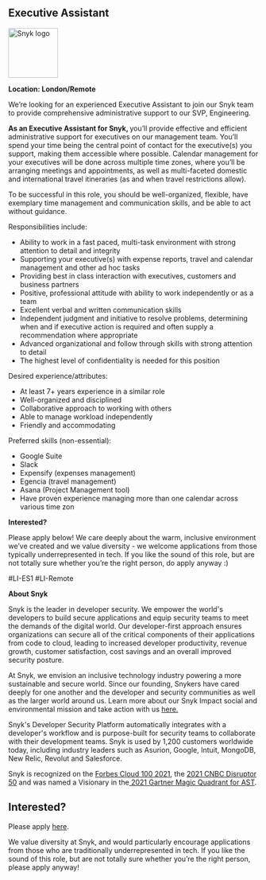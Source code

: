 Executive Assistant
---

<img src="https://res.cloudinary.com/snyk/image/upload/v1537345894/press-kit/brand/logo-black.png" width="100" alt="Snyk logo" />

<p><strong>Location: London/Remote&nbsp;&nbsp;</strong></p>
<p><span style="font-weight: 400;">We’re looking for an experienced Executive Assistant to join our Snyk team to provide comprehensive administrative support to our SVP, Engineering.&nbsp;</span></p>
<p><strong>As an Executive Assistant for Snyk, </strong><span style="font-weight: 400;">you’ll provide effective and efficient administrative support for executives on our management team. You’ll spend your time being the central point of contact for the executive(s) you support, making them accessible where possible. Calendar management for your executives will be done across multiple time zones, where you’ll be arranging meetings and appointments, as well as multi-faceted domestic and international travel itineraries (as and when travel restrictions allow).</span></p>
<p><span style="font-weight: 400;">To be successful in this role, you should be well-organized, flexible, have exemplary time management and communication skills, and be able to act without guidance.</span></p>
<p><span style="font-weight: 400;">Responsibilities include:</span></p>
<ul>
<li style="font-weight: 400;"><span style="font-weight: 400;">Ability to work in a fast paced, multi-task environment with strong attention to detail and integrity</span></li>
<li style="font-weight: 400;"><span style="font-weight: 400;">Supporting your executive(s) with expense reports, travel and calendar management and other ad hoc tasks</span></li>
<li style="font-weight: 400;"><span style="font-weight: 400;">Providing best in class interaction with executives, customers and business partners</span></li>
<li style="font-weight: 400;"><span style="font-weight: 400;">Positive, professional attitude with ability to work independently or as a team</span></li>
<li style="font-weight: 400;"><span style="font-weight: 400;">Excellent verbal and written communication skills&nbsp;</span></li>
<li style="font-weight: 400;"><span style="font-weight: 400;">Independent judgment and initiative to resolve problems, determining when and if executive action is required and often supply a recommendation where appropriate</span></li>
<li style="font-weight: 400;"><span style="font-weight: 400;">Advanced organizational and follow through skills with strong attention to detail</span></li>
<li style="font-weight: 400;"><span style="font-weight: 400;">The highest level of confidentiality is needed for this position</span></li>
</ul>
<p><span style="font-weight: 400;">Desired experience/attributes:</span></p>
<ul>
<li style="font-weight: 400;"><span style="font-weight: 400;">At least 7+ years experience in a similar role</span></li>
<li style="font-weight: 400;"><span style="font-weight: 400;">Well-organized and disciplined</span></li>
<li style="font-weight: 400;"><span style="font-weight: 400;">Collaborative approach to working with others</span></li>
<li style="font-weight: 400;"><span style="font-weight: 400;">Able to manage workload independently</span></li>
<li style="font-weight: 400;"><span style="font-weight: 400;">Friendly and accommodating</span></li>
</ul>
<p><span style="font-weight: 400;">Preferred skills (non-essential):</span></p>
<ul>
<li style="font-weight: 400;"><span style="font-weight: 400;">Google Suite</span></li>
<li style="font-weight: 400;"><span style="font-weight: 400;">Slack</span></li>
<li style="font-weight: 400;"><span style="font-weight: 400;">Expensify (expenses management)</span></li>
<li style="font-weight: 400;"><span style="font-weight: 400;">Egencia (travel management)</span></li>
<li style="font-weight: 400;"><span style="font-weight: 400;">Asana (Project Management tool)</span></li>
<li style="font-weight: 400;"><span style="font-weight: 400;">Have proven experience managing more than one calendar across various time zon</span></li>
</ul>
<p><strong>Interested?</strong></p>
<p><span style="font-weight: 400;">Please apply below! We care deeply about the warm, inclusive environment we’ve created and we value diversity - we welcome applications from those typically underrepresented in tech. If you like the sound of this role, but are not totally sure whether you’re the right person, do apply anyway :)</span></p>
<p><span style="font-weight: 400;">#LI-ES1 #LI-Remote</span></p><div class="content-conclusion"><p><strong>About Snyk</strong></p>
<p><span style="font-weight: 400;">Snyk is the leader in developer security. We empower the world's developers to build secure applications and equip security teams to meet the demands of the digital world. Our developer-first approach ensures organizations can secure all of the critical components of their applications from code to cloud, leading to increased developer productivity, revenue growth, customer satisfaction, cost savings and an overall improved security posture.&nbsp;</span></p>
<p><span style="font-weight: 400;">At Snyk, we envision an inclusive technology industry powering a more sustainable and secure world.</span> <span style="font-weight: 400;">Since our founding, Snykers have cared deeply for one another and the developer and security communities as well as the larger world around us. Learn more about our Snyk Impact social and environmental mission and take action with us </span><a href="https://snyk.io/about/snyk-impact/"><span style="font-weight: 400;">here.</span></a></p>
<p><span style="font-weight: 400;">Snyk's Developer Security Platform automatically integrates with a developer's workflow and is purpose-built for security teams to collaborate with their development teams. Snyk is used by 1,200 customers worldwide today, including industry leaders such as Asurion, Google, Intuit, MongoDB, New Relic, Revolut and Salesforce.</span></p>
<p><span style="font-weight: 400;">Snyk is recognized on the </span><a href="https://www.forbes.com/cloud100/#6f24b5ba5f94"><span style="font-weight: 400;">Forbes Cloud 100 2021</span></a><span style="font-weight: 400;">, the </span><a href="https://www.cnbc.com/2021/05/25/these-are-the-2021-cnbc-disruptor-50-companies.html"><span style="font-weight: 400;">2021 CNBC Disruptor 50</span></a><span style="font-weight: 400;"> and was named a Visionary in the</span><a href="https://snyk.io/blog/snyk-visionary-2021-gartner-magic-quadrant-for-ast/"><span style="font-weight: 400;"> 2021 Gartner Magic Quadrant for AST</span></a><span style="font-weight: 400;">.</span></p></div>

Interested?
---

Please apply [here](https://boards.greenhouse.io/snyk/jobs/5537915002#app).

We value diversity at Snyk, and would particularly encourage applications from those who are traditionally underrepresented in tech.
If you like the sound of this role, but are not totally sure whether you’re the right person, please apply anyway!
